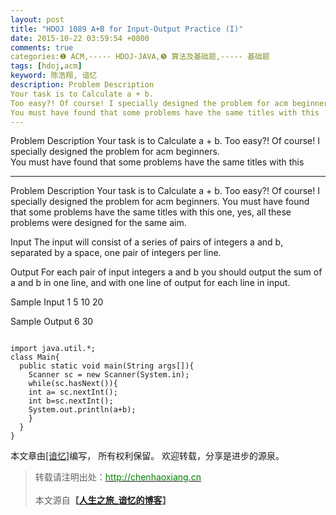 ```yaml
---
layout: post
title: "HDOJ 1089 A+B for Input-Output Practice (I)"
date: 2015-10-22 03:59:54 +0800
comments: true
categories:❶ ACM,----- HDOJ-JAVA,❺ 算法及基础题,----- 基础题
tags: [hdoj,acm]
keyword: 陈浩翔, 谙忆
description: Problem Description 
Your task is to Calculate a + b. 
Too easy?! Of course! I specially designed the problem for acm beginners.  
You must have found that some problems have the same titles with this 
---
```



Problem Description 
Your task is to Calculate a + b. 
Too easy?! Of course! I specially designed the problem for acm beginners.  
You must have found that some problems have the same titles with this
<!-- more -->
----------

Problem Description
Your task is to Calculate a + b.
Too easy?! Of course! I specially designed the problem for acm beginners. 
You must have found that some problems have the same titles with this one, yes, all these problems were designed for the same aim. 
 

Input
The input will consist of a series of pairs of integers a and b, separated by a space, one pair of integers per line. 
 

Output
For each pair of input integers a and b you should output the sum of a and b in one line, and with one line of output for each line in input. 
 

Sample Input
1 5
10 20
 

Sample Output
6
30


```

import java.util.*;
class Main{
  public static void main(String args[]){
    Scanner sc = new Scanner(System.in);
    while(sc.hasNext()){
    int a= sc.nextInt();
    int b=sc.nextInt();
    System.out.println(a+b);   
    }
  }
}
```

本文章由<a href="http://chenhaoxiang.cn/">[谙忆]</a>编写， 所有权利保留。 
欢迎转载，分享是进步的源泉。
<blockquote cite='陈浩翔'>
<p background-color='#D3D3D3'>转载请注明出处：<a href='http://chenhaoxiang.cn'><font color="green">http://chenhaoxiang.cn</font></a><br><br>
本文源自<strong>【<a href='http://chenhaoxiang.cn' target='_blank'>人生之旅_谙忆的博客</a>】</strong></p>
</blockquote>
